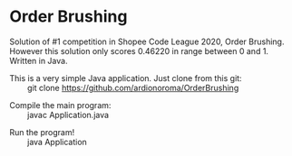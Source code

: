 # Order Brushing
Solution of #1 competition in Shopee Code League 2020, Order Brushing. However this solution only scores 0.46220 in range between 0 and 1. Written in Java.

This is a very simple Java application. Just clone from this git:</br>
&nbsp;&nbsp;&nbsp;&nbsp;&nbsp;&nbsp;&nbsp;&nbsp;git clone https://github.com/ardionoroma/OrderBrushing
    
Compile the main program:</br>
&nbsp;&nbsp;&nbsp;&nbsp;&nbsp;&nbsp;&nbsp;&nbsp;javac Application.java
    
Run the program!</br>
&nbsp;&nbsp;&nbsp;&nbsp;&nbsp;&nbsp;&nbsp;&nbsp;java Application

